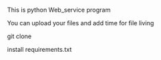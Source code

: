 This is python Web_service program 

You can upload your files and add time for file living





git clone 

install requirements.txt